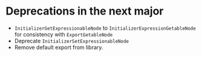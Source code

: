 ﻿# Deprecations in the next major

* `InitializerGetExpressionableNode` to `InitializerExpressionGetableNode` for consistency with `ExportGetableNode`
* Deprecate `InitializerSetExpressionableNode`
* Remove default export from library.

